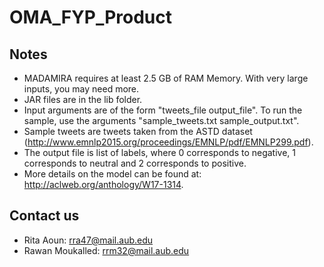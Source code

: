 # OMA_FYP_Product

## Notes
* MADAMIRA requires at least 2.5 GB of RAM Memory. With very large inputs, you may need more.
* JAR files are in the lib folder.
* Input arguments are of the form "tweets_file output_file". To run the sample, use the arguments "sample_tweets.txt sample_output.txt".
* Sample tweets are tweets taken from the ASTD dataset (http://www.emnlp2015.org/proceedings/EMNLP/pdf/EMNLP299.pdf).
* The output file is list of labels, where 0 corresponds to negative, 1 corresponds to neutral and 2 corresponds to positive.
* More details on the model can be found at: http://aclweb.org/anthology/W17-1314.

## Contact us
* Rita Aoun: rra47@mail.aub.edu
* Rawan Moukalled: rrm32@mail.aub.edu